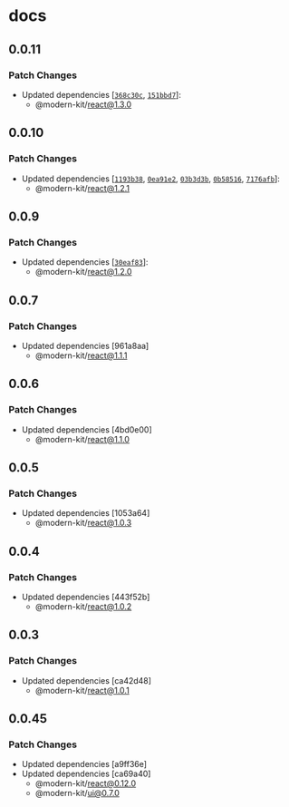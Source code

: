 # docs

## 0.0.11

### Patch Changes

- Updated dependencies [[`368c30c`](https://github.com/modern-agile-team/modern-kit/commit/368c30c0645c7dc6640ada893ef8d5385819c069), [`151bbd7`](https://github.com/modern-agile-team/modern-kit/commit/151bbd7f2258a79c1914ebb941a8cc1e8c404d7a)]:
  - @modern-kit/react@1.3.0

## 0.0.10

### Patch Changes

- Updated dependencies [[`1193b38`](https://github.com/modern-agile-team/modern-kit/commit/1193b3872763dba0c35a2f4d5b0d43761ea9a4c7), [`0ea91e2`](https://github.com/modern-agile-team/modern-kit/commit/0ea91e2cd99e21e032d7092bc4457aad8c73d240), [`03b3d3b`](https://github.com/modern-agile-team/modern-kit/commit/03b3d3bc9e83be8baf263cd2f1b81ea606f4a596), [`0b58516`](https://github.com/modern-agile-team/modern-kit/commit/0b58516082cacd99eb738559ef955acd655142f6), [`7176afb`](https://github.com/modern-agile-team/modern-kit/commit/7176afbabdda2f538e3c2278611c482905314096)]:
  - @modern-kit/react@1.2.1

## 0.0.9

### Patch Changes

- Updated dependencies [[`30eaf83`](https://github.com/modern-agile-team/modern-kit/commit/30eaf83544176fc9e589d0dfaa24cf96afa2713f)]:
  - @modern-kit/react@1.2.0

## 0.0.7

### Patch Changes

- Updated dependencies [961a8aa]
  - @modern-kit/react@1.1.1

## 0.0.6

### Patch Changes

- Updated dependencies [4bd0e00]
  - @modern-kit/react@1.1.0

## 0.0.5

### Patch Changes

- Updated dependencies [1053a64]
  - @modern-kit/react@1.0.3

## 0.0.4

### Patch Changes

- Updated dependencies [443f52b]
  - @modern-kit/react@1.0.2

## 0.0.3

### Patch Changes

- Updated dependencies [ca42d48]
  - @modern-kit/react@1.0.1

## 0.0.45

### Patch Changes

- Updated dependencies [a9ff36e]
- Updated dependencies [ca69a40]
  - @modern-kit/react@0.12.0
  - @modern-kit/ui@0.7.0
